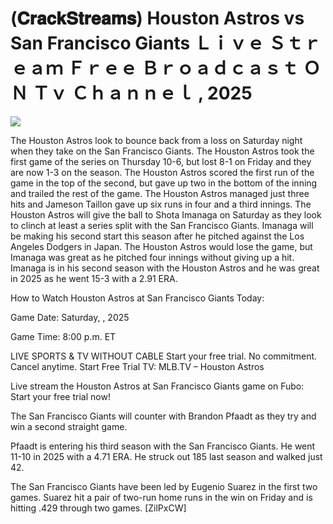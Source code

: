 # (𝐂𝐫𝐚𝐜𝐤𝐒𝐭𝐫𝐞𝐚𝐦𝐬) Houston Astros vs San Francisco Giants Ｌｉｖｅ Ｓｔｒｅａｍ Ｆｒｅｅ Ｂｒｏａｄｃａｓｔ ＯＮ Ｔｖ Ｃｈａｎｎｅｌ , 2025  
  
  
[![](https://i.imgur.com/qSNzIqt.png)](https://movie.rssnews.media/vABYMYgk.php)  
  
The Houston Astros look to bounce back from a loss on Saturday night when they take on the San Francisco Giants. The Houston Astros took the first game of the series on Thursday 10-6, but lost 8-1 on Friday and they are now 1-3 on the season. The Houston Astros scored the first run of the game in the top of the second, but gave up two in the bottom of the inning and trailed the rest of the game. The Houston Astros managed just three hits and Jameson Taillon gave up six runs in four and a third innings. The Houston Astros will give the ball to Shota Imanaga on Saturday as they look to clinch at least a series split with the San Francisco Giants. Imanaga will be making his second start this season after he pitched against the Los Angeles Dodgers in Japan. The Houston Astros would lose the game, but Imanaga was great as he pitched four innings without giving up a hit. Imanaga is in his second season with the Houston Astros and he was great in 2025 as he went 15-3 with a 2.91 ERA.

How to Watch Houston Astros at San Francisco Giants Today:

Game Date: Saturday, , 2025

Game Time: 8:00 p.m. ET

LIVE SPORTS & TV WITHOUT CABLE
Start your free trial. No commitment. Cancel anytime.
Start Free Trial
TV: MLB.TV – Houston Astros

Live stream the Houston Astros at San Francisco Giants game on Fubo: Start your free trial now!

The San Francisco Giants will counter with Brandon Pfaadt as they try and win a second straight game.

Pfaadt is entering his third season with the San Francisco Giants. He went 11-10 in 2025 with a 4.71 ERA. He struck out 185 last season and walked just 42.

The San Francisco Giants have been led by Eugenio Suarez in the first two games. Suarez hit a pair of two-run home runs in the win on Friday and is hitting .429 through two games. [ZilPxCW]